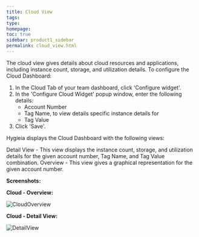 ```yaml
---
title: Cloud View
tags: 
type: 
homepage: 
toc: true
sidebar: product1_sidebar
permalink: cloud_view.html
---
```


The cloud view gives details about cloud resources and applications, including instance count, storage, and utilization details. To configure the Cloud Dashboard:

1. In the Cloud Tab of your team dashboard, click 'Configure widget'.
2. In the 'Configure Cloud Widget' popup window, enter the following details:
   - Account Number 
   - Tag Name, to view details specific instance details for 
   - Tag Value
3. Click 'Save'. 
  
Hygieia displays the Cloud Dashboard with the following views:

Detail View - This view displays the instance count, storage, and utilization details for the given account number, Tag Name, and Tag Value combination.
Overview - This view gives a graphical representation for the given account number. 

**Screenshots:**

**Cloud - Overview:**

![CloudOverview](http://www.capitalone.io/Hygieia/media/images/Screenshots/Cloud-Overview.png)

**Cloud - Detail View:**

![DetailView](http://www.capitalone.io/Hygieia/media/images/Screenshots/Cloud-Detail.png)